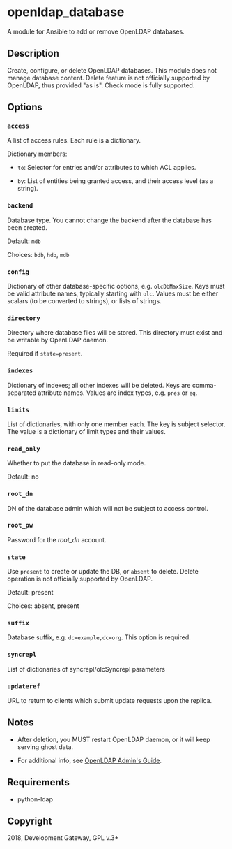 # openldap\_database

A module for Ansible to add or remove OpenLDAP databases.

## Description

Create, configure, or delete OpenLDAP databases. This module does not manage database content.
Delete feature is not officially supported by OpenLDAP, thus provided "as is". Check mode is fully
supported.

## Options

### `access`

A list of access rules. Each rule is a dictionary.

Dictionary members:

- `to`: Selector for entries and/or attributes to which ACL applies.

- `by`: List of entities being granted access, and their access level (as a string).

### `backend`

Database type. You cannot change the backend after the database has been created.

Default: `mdb`

Choices: `bdb`, `hdb`, `mdb`

### `config`

Dictionary of other database-specific options, e.g. `olcDbMaxSize`. Keys must be valid attribute
names, typically starting with `olc`. Values must be either scalars (to be converted to strings),
or lists of strings.

### `directory`

Directory where database files will be stored. This directory must exist and be writable by
OpenLDAP daemon.

Required if `state=present`.

### `indexes`

Dictionary of indexes; all other indexes will be deleted. Keys are comma-separated attribute names.
Values are index types, e.g. `pres` or `eq`.

### `limits`

List of dictionaries, with only one member each. The key is subject selector. The value is a
dictionary of limit types and their values.

### `read_only`

Whether to put the database in read-only mode.

Default: no

### `root_dn`

DN of the database admin which will not be subject to access control.

### `root_pw`

Password for the *root_dn* account.

### `state`

Use `present` to create or update the DB, or `absent` to delete. Delete operation is not officially
supported by OpenLDAP.

Default: present

Choices: absent, present

### `suffix`

Database suffix, e.g. `dc=example,dc=org`. This option is required.

### `syncrepl`

List of dictionaries of syncrepl/olcSyncrepl parameters

### `updateref`

URL to return to clients which submit update requests upon the replica.

## Notes

- After deletion, you MUST restart OpenLDAP daemon, or it will keep serving ghost data.

- For additional info, see [OpenLDAP Admin's Guide](http://www.openldap.org/doc/admin24/).

## Requirements

- python-ldap

## Copyright

2018, Development Gateway, GPL v.3+
